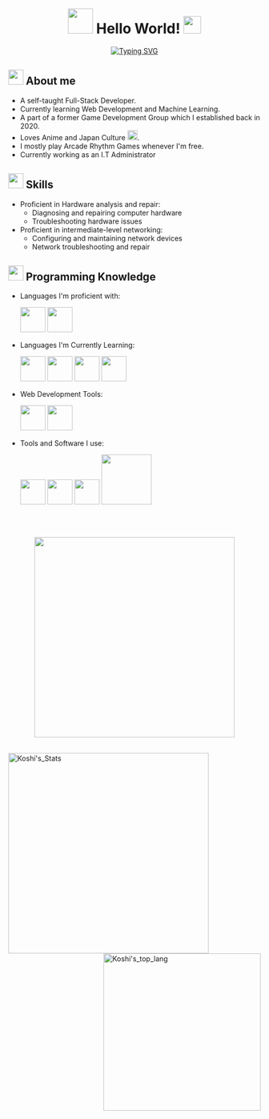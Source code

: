 <h1 align="center"><img src="https://media.giphy.com/media/13xxoHrXk4Rrdm/giphy.gif" width=50> Hello World! <img src='https://media.giphy.com/media/4T8xdbHJ9xbVlREPMW/giphy.gif' width=35></h1>

<p align='center'><a href="https://git.io/typing-svg"><img src="https://readme-typing-svg.demolab.com?font=Coda&size=30&duration=1500&pause=700&color=38DAA7&center=true&width=500&lines=Koshi+Rizumu;%E3%81%93%E3%81%97%E3%83%BC%E3%83%AA%E3%82%BA%E3%83%A0;Software+Developer;Web+Developer;Network+Admin;I.T+Analyst;" alt="Typing SVG" /></a></p>

## <img src="https://media.giphy.com/media/VqdTqQtjlNcqVixij1/giphy.gif" width=30> About me

- A self-taught Full-Stack Developer.
- Currently learning Web Development and Machine Learning.
- A part of a former Game Development Group which I established back in 2020.
- Loves Anime and Japan Culture <img src='https://media.giphy.com/media/MQMO0ckSI4WoIKKHE0/giphy.gif' width=20>.
- I mostly play Arcade Rhythm Games whenever I'm free.
- Currently working as an I.T Administrator 

## <img src='https://text.media.giphy.com/v1/media/giphy.gif?token=eyJhbGciOiJIUzI1NiIsInR5cCI6IkpXVCJ9.eyJrZXkiOiJwcm9kLTIwMjAtMDQtMjIiLCJzdHlsZSI6ImZsb2F0aWUiLCJ0ZXh0IjoiU2tpbGxzIiwiaWF0IjoxNzIwNTk0MTUxfQ.gS98r4hhOTurWpJDlmdsDNczy9NX-B5n77cKg2p41Gk' width=30> Skills
- Proficient in Hardware analysis and repair:
  - Diagnosing and repairing computer hardware
  - Troubleshooting hardware issues
- Proficient in intermediate-level networking:
  - Configuring and maintaining network devices
  - Network troubleshooting and repair

## <img src='https://media.giphy.com/media/lr1QZ7prMwwkqSSVLa/giphy.gif' width=30> Programming Knowledge
- Languages I'm proficient with:
 
	<img src='https://media.giphy.com/media/LMt9638dO8dftAjtco/giphy.gif' width=50> <img src='https://media.giphy.com/media/ln7z2eWriiQAllfVcn/giphy.gif' width=50>

- Languages I'm Currently Learning:

	<img src='https://i.giphy.com/media/v1.Y2lkPTc5MGI3NjExcDYzbzRiZXN0eWZzNWc2eTZ6dG1nOG5reWo2MzcxZHIxZWx3N2QwMSZlcD12MV9pbnRlcm5hbF9naWZfYnlfaWQmY3Q9cw/eNAsjO55tPbgaor7ma/giphy.gif' width=50> <img src='https://upload.wikimedia.org/wikipedia/commons/1/18/ISO_C%2B%2B_Logo.svg' width=50> <img src='https://cdn.iconscout.com/icon/free/png-512/free-java-60-1174953.png?f=webp&w=256' width=50> <img src='https://i.giphy.com/media/v1.Y2lkPTc5MGI3NjExM2dqeHdkbXpxZzM0Mmd2czIzcm91b3M0YXd5enVyczJtdjYzZGFiaiZlcD12MV9pbnRlcm5hbF9naWZfYnlfaWQmY3Q9cw/kdFc8fubgS31b8DsVu/giphy.gif' width=50>

- Web Development Tools:

	<img src='https://media.giphy.com/media/v1.Y2lkPTc5MGI3NjExYjZhMmE3MDNhOTE2MTk2MzEwOTBkZTdhZjYyYWQ5NjJhYjhjOGI4MiZjdD1z/XAxylRMCdpbEWUAvr8/giphy.gif' width=50> <img src='https://media.giphy.com/media/fsEaZldNC8A1PJ3mwp/giphy.gif' width=50>
	
- Tools and Software I use:

	<img src='https://media.giphy.com/media/jnDKffgCfGYOp6cMTK/giphy.gif' width=50> <img src='https://media.giphy.com/media/IdyAQJVN2kVPNUrojM/giphy.gif' width=50> <img src='https://media.giphy.com/media/KzJkzjggfGN5Py6nkT/giphy.gif' width=50> <img src='https://media.giphy.com/media/kH1DBkPNyZPOk0BxrM/giphy.gif' width=100> <br>

<br></br>
<p align='center'>
	<a href="https://ko-fi.com/F1F7265V3"><img width=400 src='https://ko-fi.com/img/githubbutton_sm.svg'/>
<br></br>

<img width=400 align="center" alt="Koshi's_Stats" src="https://github-readme-stats-sepia-three-21.vercel.app/api?username=K0sh1R1zumu&theme=github_dark&locale=ja"/> <img width=314 align="right" alt="Koshi's_top_lang" src="https://github-readme-stats-sepia-three-21.vercel.app/api/top-langs/?username=K0sh1R1zumu&theme=github_dark&layout=compact&locale=ja"/>
